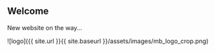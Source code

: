 ## Welcome 

New website on the way...

![logo]({{ site.url }}{{ site.baseurl }}/assets/images/mb_logo_crop.png)